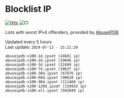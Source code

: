 # Blocklist IP

[![Hits](https://hits.seeyoufarm.com/api/count/incr/badge.svg?url=https%3A%2F%2Fgithub.com%2Fborestad%2Fblocklist-ip%2F&count_bg=%2379C83D&title_bg=%23555555&icon=&icon_color=%23E7E7E7&title=hits&edge_flat=false)](https://hits.seeyoufarm.com)  ![CI](https://img.shields.io/github/workflow/status/borestad/blocklist-ip/CI?style=flat-square)

Lists with worst IPv4 offenders, provided by [AbuseIPDB](https://www.abuseipdb.com/)

<!-- FOOTER-PLACEHOLDER -->
Updated every 5 hours<br>
Last update: `2024-07-13 - 15:21:29`
```
abuseipdb-s100-1d.ipset (24681 ip)
abuseipdb-s100-2d.ipset (29046 ip)
abuseipdb-s100-3d.ipset (32499 ip)
abuseipdb-s100-7d.ipset (39637 ip)
abuseipdb-s100-30d.ipset (67876 ip)
abuseipdb-s100-60d.ipset (90628 ip)
abuseipdb-s100-90d.ipset (111460 ip)
abuseipdb-s100-120d.ipset (134933 ip)
abuseipdb-s100-all.ipset (582849 ip)
```
